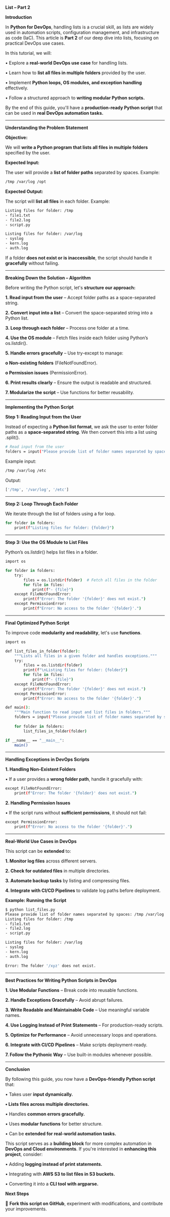 **List – Part 2**

**Introduction**

In **Python for DevOps**, handling lists is a crucial skill, as lists are widely used in automation scripts, configuration management, and infrastructure as code (IaC). This article is **Part 2** of our deep dive into lists, focusing on practical DevOps use cases.

In this tutorial, we will:

•	Explore a **real-world DevOps use case** for handling lists.

•	Learn how to **list all files in multiple folders** provided by the user.

•	Implement **Python loops, OS modules, and exception handling** effectively.

•	Follow a structured approach to **writing modular Python scripts.**

By the end of this guide, you'll have a **production-ready Python script** that can be used in **real DevOps automation tasks.**

---

**Understanding the Problem Statement**

**Objective:**

We will **write a Python program that lists all files in multiple folders** specified by the user.

**Expected Input:**

The user will provide a **list of folder paths** separated by spaces. Example:

```sh
/tmp /var/log /opt
```

**Expected Output:**

The script will **list all files** in each folder. Example:

```sh
Listing files for folder: /tmp
- file1.txt
- file2.log
- script.py

Listing files for folder: /var/log
- syslog
- kern.log
- auth.log
```

If a folder **does not exist or is inaccessible**, the script should handle it **gracefully** without failing.

---

**Breaking Down the Solution – Algorithm**

Before writing the Python script, let's **structure our approach:**

**1.	Read input from the user** – Accept folder paths as a space-separated string.

**2.	Convert input into a list** – Convert the space-separated string into a Python list.

**3.	Loop through each folder** – Process one folder at a time.

**4.	Use the OS module** – Fetch files inside each folder using Python’s os.listdir().

**5.	Handle errors gracefully** – Use try-except to manage:

**o	Non-existing folders** (FileNotFoundError).

**o	Permission issues** (PermissionError).

**6.	Print results clearly** – Ensure the output is readable and structured.

**7.	Modularize the script** – Use functions for better reusability.

---

**Implementing the Python Script**

**Step 1: Reading Input from the User**

Instead of expecting a **Python list format**, we ask the user to enter folder paths as a **space-separated string**. We then convert this into a list using .split().

```sh
# Read input from the user
folders = input("Please provide list of folder names separated by spaces: ").split()
```

Example input:

```sh
/tmp /var/log /etc
```

Output:

```sh
['/tmp', '/var/log', '/etc']
```

---

**Step 2: Loop Through Each Folder**

We iterate through the list of folders using a for loop.

```sh
for folder in folders:
    print(f"Listing files for folder: {folder}")
```

---

**Step 3: Use the OS Module to List Files**

Python’s os.listdir() helps list files in a folder.

```sh
import os

for folder in folders:
    try:
        files = os.listdir(folder)  # Fetch all files in the folder
        for file in files:
            print(f"- {file}")
    except FileNotFoundError:
        print(f"Error: The folder '{folder}' does not exist.")
    except PermissionError:
        print(f"Error: No access to the folder '{folder}'.")
```

---

**Final Optimized Python Script**

To improve code **modularity and readability**, let's use **functions**.

```sh
import os

def list_files_in_folder(folder):
    """Lists all files in a given folder and handles exceptions."""
    try:
        files = os.listdir(folder)
        print(f"\nListing files for folder: {folder}")
        for file in files:
            print(f"- {file}")
    except FileNotFoundError:
        print(f"Error: The folder '{folder}' does not exist.")
    except PermissionError:
        print(f"Error: No access to the folder '{folder}'.")

def main():
    """Main function to read input and list files in folders."""
    folders = input("Please provide list of folder names separated by spaces: ").split()
    
    for folder in folders:
        list_files_in_folder(folder)

if __name__ == "__main__":
    main()
```

---

**Handling Exceptions in DevOps Scripts**

**1. Handling Non-Existent Folders**

•	If a user provides a **wrong folder path**, handle it gracefully with:

```sh
except FileNotFoundError:
    print(f"Error: The folder '{folder}' does not exist.")
```

**2. Handling Permission Issues**

•	If the script runs without **sufficient permissions**, it should not fail:

```sh
except PermissionError:
    print(f"Error: No access to the folder '{folder}'.")
```

---

**Real-World Use Cases in DevOps**

This script can be **extended** to:

**1.	Monitor log files** across different servers.

**2.	Check for outdated files** in multiple directories.

**3.	Automate backup tasks** by listing and compressing files.

**4.	Integrate with CI/CD Pipelines** to validate log paths before deployment.

**Example: Running the Script**

```sh
$ python list_files.py
Please provide list of folder names separated by spaces: /tmp /var/log /xyz
Listing files for folder: /tmp
- file1.txt
- file2.log
- script.py

Listing files for folder: /var/log
- syslog
- kern.log
- auth.log

Error: The folder '/xyz' does not exist.
```

---

**Best Practices for Writing Python Scripts in DevOps**

**1.	Use Modular Functions** – Break code into reusable functions.

**2.	Handle Exceptions Gracefully** – Avoid abrupt failures.

**3.	Write Readable and Maintainable Code** – Use meaningful variable names.

**4.	Use Logging Instead of Print Statements** – For production-ready scripts.

**5.	Optimize for Performance** – Avoid unnecessary loops and operations.

**6.	Integrate with CI/CD Pipelines** – Make scripts deployment-ready.

**7.	Follow the Pythonic Way** – Use built-in modules whenever possible.

---

**Conclusion**

By following this guide, you now have a **DevOps-friendly Python script** that:

•	Takes user **input dynamically.**

**•	Lists files across multiple directories.**

•	Handles **common errors gracefully.**

•	Uses **modular functions** for better structure.

•	Can be **extended for real-world automation tasks.**

This script serves as a **building block** for more complex automation in **DevOps and Cloud environments**. If you're interested in **enhancing this project**, consider:

•	Adding **logging instead of print statements.**

•	Integrating with **AWS S3 to list files in S3 buckets.**

•	Converting it into a **CLI tool with argparse.**

**Next Steps**

🚀 **Fork this script on GitHub**, experiment with modifications, and contribute your improvements.
